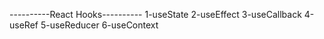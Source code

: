 ----------React Hooks----------
1-useState
2-useEffect
3-useCallback
4-useRef
5-useReducer
6-useContext